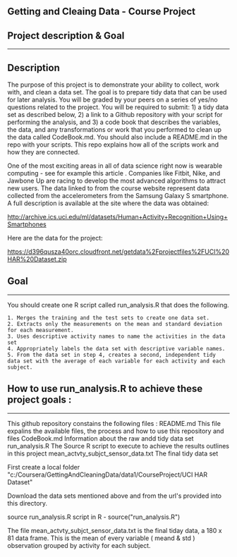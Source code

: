 Getting and Cleaing Data - Course Project
-----------------------------------------

Project description & Goal
--------------------------
--------------------------

Description
-----------
The purpose of this project is to demonstrate your ability to collect, work with, and clean a data set. The goal is to prepare tidy data that can be used for later analysis. You will be graded by your peers on a series of yes/no questions related to the project. You will be required to submit: 1) a tidy data set as described below, 2) a link to a Github repository with your script for performing the analysis, and 3) a code book that describes the variables, the data, and any transformations or work that you performed to clean up the data called CodeBook.md. You should also include a README.md in the repo with your scripts. This repo explains how all of the scripts work and how they are connected.

One of the most exciting areas in all of data science right now is wearable computing - see for example this article . Companies like Fitbit, Nike, and Jawbone Up are racing to develop the most advanced algorithms to attract new users. The data linked to from the course website represent data collected from the accelerometers from the Samsung Galaxy S smartphone. A full description is available at the site where the data was obtained:

http://archive.ics.uci.edu/ml/datasets/Human+Activity+Recognition+Using+Smartphones

Here are the data for the project:

https://d396qusza40orc.cloudfront.net/getdata%2Fprojectfiles%2FUCI%20HAR%20Dataset.zip

Goal
----
----
You should create one R script called run_analysis.R that does the following.

    1. Merges the training and the test sets to create one data set.
    2. Extracts only the measurements on the mean and standard deviation for each measurement.
    3. Uses descriptive activity names to name the activities in the data set
    4. Appropriately labels the data set with descriptive variable names.
    5. From the data set in step 4, creates a second, independent tidy data set with the average of each variable for each activity and each subject.

How to use run_analysis.R to achieve these project goals :
----------------------------------------------------------
----------------------------------------------------------
This github repository constains the following files :
	README.md				This file expalins the available files, the process and how to use this repository and files
	CodeBook.md 				Information about the raw andd tidy data set
	run_analysis.R				The Source R script to execute to achieve the results outlines in this project
	mean_actvty_subjct_sensor_data.txt 	The final tidy data set

First create a local folder "c:/Coursera/GettingAndCleaningData/data1/CourseProject/UCI HAR Dataset"

Download the data sets mentioned above and from the url's provided into this directory.

source run_analysis.R script in R - source("run_analysis.R")

The file mean_actvty_subjct_sensor_data.txt is the final tiday data, a 180 x 81 data frame. This is the mean of every variable ( meand & std ) observation 
grouped by activity for each subject.



